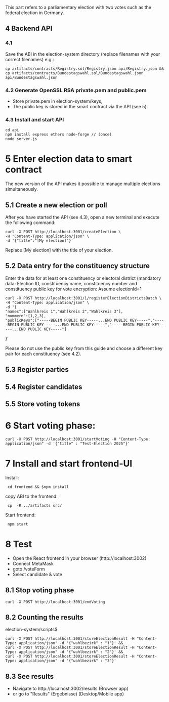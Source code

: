 This part refers to a parliamentary election with two votes such as the federal election in Germany.
## 4 Backend API

### 4.1

Save the ABI in the election-system directory (replace filenames with your correct filenames) e.g.:

    cp artifacts/contracts/Registry.sol/Registry.json api/Registry.json &&
    cp artifacts/contracts/Bundestagswahl.sol/Bundestagswahl.json api/Bundestagswahl.json

### 4.2 Generate OpenSSL RSA private.pem and  public.pem

- Store private.pem in election-system/keys,
- The public key is stored in the smart contract via the API (see 5).

### 4.3 Install and start API

    cd api
    npm install express ethers node-forge // (once)
    node server.js

# 5 Enter election data to smart contract

The new version of the API makes it possible to manage multiple elections simultaneously.

## 5.1 Create a new election or poll

After you have started the API (see 4.3), open a new terminal and execute the following command:

    curl -X POST http://localhost:3001/createElection \
    -H "Content-Type: application/json" \
    -d '{"title":"[My election]"}'

Replace [My election] with the title of your election.

## 5.2 Data entry for the constituency structure

Enter the data for at least one constituency or electoral district (mandatory data: Election ID, constituency name, constituency number and constituency public key for vote encryption:
Assume electionId=1

    curl -X POST http://localhost:3001/1/registerElectionDistrictsBatch \
    -H "Content-Type: application/json" \
    -d '{
    "names":["Wahlkreis 1","Wahlkreis 2","Wahlkreis 3"],
    "nummern":[1,2,3],
    "publicKeys":["-----BEGIN PUBLIC KEY-----...END PUBLIC KEY-----","-----BEGIN PUBLIC KEY-----...END PUBLIC KEY-----","-----BEGIN PUBLIC KEY-----...END PUBLIC KEY-----"]
}'

Please do not use the public key from this guide and choose a different key pair for each constituency (see 4.2).

## 5.3 Register parties

## 5.4 Register candidates

## 5.5 Store voting tokens



    
# 6 Start voting phase:

    curl -X POST http://localhost:3001/startVoting -H "Content-Type: application/json" -d '{"title" : "Test-Election 2025"}'

# 7 Install and start frontend-UI

Install: 

     cd frontend && $npm install

copy ABI to the frontend:

     cp  -R ../artifacts src/  

Start frontend:

     npm start
     
# 8 Test

- Open the React frontend in your browser (http://localhost:3002)
- Connect MetaMask
- goto /voteForm
- Select candidate & vote

## 8.1 Stop voting phase

    curl -X POST http://localhost:3001/endVoting

## 8.2 Counting the results

election-system/scripts$

    curl -X POST http://localhost:3001/storeElectionResult -H "Content-Type: application/json" -d '{"wahlbezirk" : "1"}' &&
    curl -X POST http://localhost:3001/storeElectionResult -H "Content-Type: application/json" -d '{"wahlbezirk" : "2"}' &&
    curl -X POST http://localhost:3001/storeElectionResult -H "Content-Type: application/json" -d '{"wahlbezirk" : "3"}'

## 8.3 See results 

- Navigate to http://localhost:3002/results (Browser app)
- or go to "Results" (Ergebnisse) (Desktop/Mobile app)
